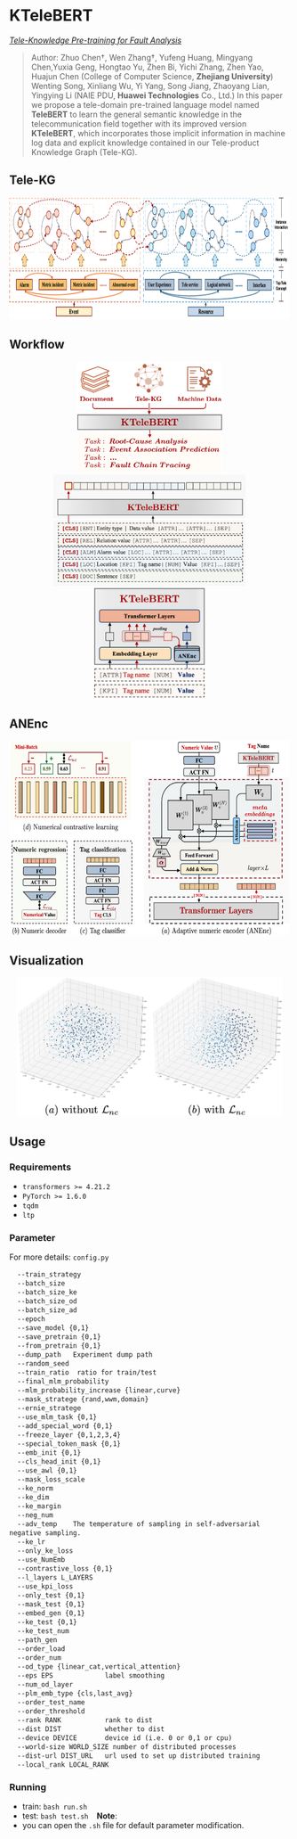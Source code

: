 # KTeleBERT

[*Tele-Knowledge Pre-training for Fault Analysis*]()

>Author: Zhuo Chen†, Wen Zhang†, Yufeng Huang, Mingyang Chen,Yuxia Geng, Hongtao Yu, Zhen Bi, Yichi Zhang, Zhen Yao, Huajun Chen (College of Computer Science, **Zhejiang University**)
Wenting Song, Xinliang Wu, Yi Yang, Song Jiang, Zhaoyang Lian, Yingying Li (NAIE PDU, **Huawei Technologies** Co., Ltd.)
>In this paper we propose a tele-domain pre-trained language model named **TeleBERT** to learn the general semantic knowledge in the telecommunication field together with its improved version **KTeleBERT**, which incorporates those implicit information in machine log data and explicit knowledge contained in our Tele-product Knowledge Graph (Tele-KG).
## Tele-KG

<div align=center><img src="https://github.com/hackerchenzhuo/KTeleBERT/blob/main/figures/TeleKG.png" height="220px"></div>


## Workflow
<div align=center>
<center class="half">
    <img src="https://github.com/hackerchenzhuo/KTeleBERT/blob/main/figures/workflow.png" height="200px"/><img src="https://github.com/hackerchenzhuo/KTeleBERT/blob/main/figures/Template.png" height="200px"/><img src="https://github.com/hackerchenzhuo/KTeleBERT/blob/main/figures/numericalEmbedding.png" height="200px"/>
</center></div>

## ANEnc
<div align=center>
<center class="half">
    <img src="https://github.com/hackerchenzhuo/KTeleBERT/blob/main/figures/ANEnc.png" height="350px"/>
</center></div>

## Visualization
<div align=center>
<center class="half">
    <img src="https://github.com/hackerchenzhuo/KTeleBERT/blob/main/figures/vis.png" height="250px"/>
</center></div>

## Usage

### Requirements
- `transformers >= 4.21.2`
- `PyTorch >= 1.6.0`
- `tqdm`
- `ltp`

### Parameter
For more details: ```config.py```
```
  --train_strategy 
  --batch_size 
  --batch_size_ke 
  --batch_size_od 
  --batch_size_ad 
  --epoch 
  --save_model {0,1}
  --save_pretrain {0,1}
  --from_pretrain {0,1}
  --dump_path   Experiment dump path
  --random_seed 
  --train_ratio  ratio for train/test
  --final_mlm_probability 
  --mlm_probability_increase {linear,curve}
  --mask_stratege {rand,wwm,domain}
  --ernie_stratege 
  --use_mlm_task {0,1}
  --add_special_word {0,1}
  --freeze_layer {0,1,2,3,4}
  --special_token_mask {0,1}
  --emb_init {0,1}
  --cls_head_init {0,1}
  --use_awl {0,1}
  --mask_loss_scale 
  --ke_norm 
  --ke_dim 
  --ke_margin 
  --neg_num 
  --adv_temp    The temperature of sampling in self-adversarial negative sampling.
  --ke_lr 
  --only_ke_loss 
  --use_NumEmb 
  --contrastive_loss {0,1}
  --l_layers L_LAYERS
  --use_kpi_loss
  --only_test {0,1}
  --mask_test {0,1}
  --embed_gen {0,1}
  --ke_test {0,1}
  --ke_test_num 
  --path_gen 
  --order_load 
  --order_num 
  --od_type {linear_cat,vertical_attention}
  --eps EPS             label smoothing
  --num_od_layer 
  --plm_emb_type {cls,last_avg}
  --order_test_name 
  --order_threshold 
  --rank RANK           rank to dist
  --dist DIST           whether to dist
  --device DEVICE       device id (i.e. 0 or 0,1 or cpu)
  --world-size WORLD_SIZE number of distributed processes
  --dist-url DIST_URL   url used to set up distributed training
  --local_rank LOCAL_RANK
```


### Running

- train:
```bash run.sh```
``` ```
- test:
```bash test.sh```
``` ```
**Note**: 
- you can open the `.sh` file for default parameter modification.
